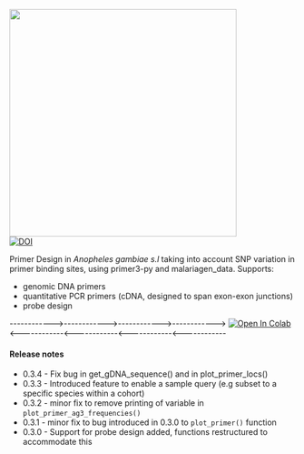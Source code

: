 [<img src="https://github.com/sanjaynagi/AgamPrimer/blob/main/graphics/AgamPrimer_logo.png?raw=True" width="400"/>](https://github.com/sanjaynagi/AgamPrimer/blob/main/graphics/AgamPrimer_logo.png?raw=True)    
[![DOI](https://zenodo.org/badge/503315581.svg)](https://zenodo.org/badge/latestdoi/503315581)


Primer Design in *Anopheles gambiae s.l* taking into account SNP variation in primer binding sites, using primer3-py and malariagen_data. Supports:

- genomic DNA primers
- quantitative PCR primers (cDNA, designed to span exon-exon junctions)
- probe design

------------>------------>------------>------------>   [![Open In Colab](https://colab.research.google.com/assets/colab-badge.svg)](https://colab.research.google.com/github/sanjaynagi/AgamPrimer/blob/main/Primer-Design-in-Anopheles-gambiae.ipynb)    <------------<------------<------------<------------

#### Release notes

- 0.3.4 - Fix bug in get_gDNA_sequence() and in plot_primer_locs() 
- 0.3.3 - Introduced feature to enable a sample query (e.g subset to a specific species within a cohort)
- 0.3.2 - minor fix to remove printing of variable in `plot_primer_ag3_frequencies()`
- 0.3.1 - minor fix to bug introduced in 0.3.0 to `plot_primer()` function 
- 0.3.0 - Support for probe design added, functions restructured to accommodate this
